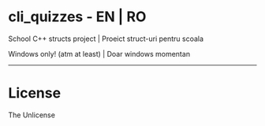 # cli_quizzes  -  EN | RO
School C++ structs project | Proeict struct-uri pentru scoala

Windows only! (atm at least) | Doar windows momentan

---

# License
The Unlicense
